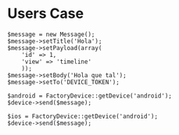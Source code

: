 
Users Case
==========
    $message = new Message();
    $message->setTitle('Hola');
    $message->setPayload(array(
        'id' => 1,
        'view' => 'timeline'
        ));
    $message->setBody('Hola que tal');
    $message->setTo('DEVICE_TOKEN');

    $android = FactoryDevice::getDevice('android');
    $device->send($message);

    $ios = FactoryDevice::getDevice('android');
    $device->send($message);



